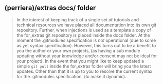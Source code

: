 ## (perriera)/extras docs/ folder
> In the interest of keeping track of a single set of tutorials and technical resources we have placed all documentation into its own git repository. Further, when injections is used as a template a copy of the for_extras git repository is placed inside the docs folder. At the moment the .gitmodules specification is *not* operational (due to some as yet syntax specification). However, this turns out to be a benefit to you the author or your own projects, (as having a sub module updating without your knowledge and/or consent may not be ideal for your project). 
> In the event that you might like to keep updated a simple `git pull` inside the for_extras folder will bring you the latest updates. Other than that it is up to you to resolve the current syntax for the .gitmodules specification, (to make it dynamic).
> 
